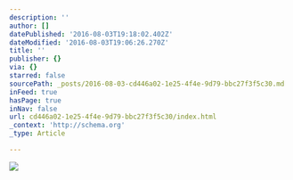 ```yaml
---
description: ''
author: []
datePublished: '2016-08-03T19:18:02.402Z'
dateModified: '2016-08-03T19:06:26.270Z'
title: ''
publisher: {}
via: {}
starred: false
sourcePath: _posts/2016-08-03-cd446a02-1e25-4f4e-9d79-bbc27f3f5c30.md
inFeed: true
hasPage: true
inNav: false
url: cd446a02-1e25-4f4e-9d79-bbc27f3f5c30/index.html
_context: 'http://schema.org'
_type: Article

---
```

![](https://the-grid-user-content.s3-us-west-2.amazonaws.com/098427b9-6975-48e9-bed8-3c03f42f1861.png)